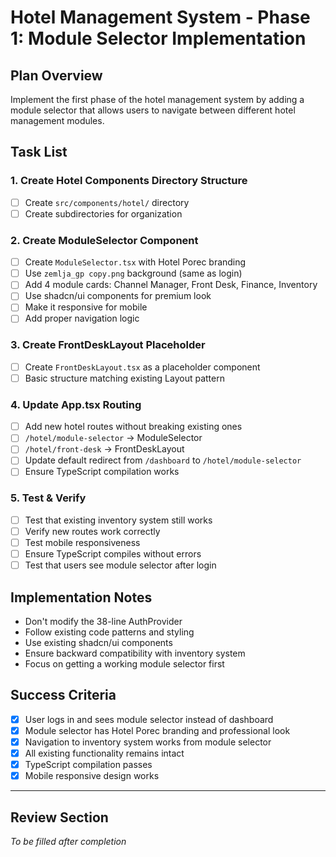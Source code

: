 # Hotel Management System - Phase 1: Module Selector Implementation

## Plan Overview
Implement the first phase of the hotel management system by adding a module selector that allows users to navigate between different hotel management modules.

## Task List

### 1. Create Hotel Components Directory Structure
- [ ] Create `src/components/hotel/` directory
- [ ] Create subdirectories for organization

### 2. Create ModuleSelector Component  
- [ ] Create `ModuleSelector.tsx` with Hotel Porec branding
- [ ] Use `zemlja_gp copy.png` background (same as login)
- [ ] Add 4 module cards: Channel Manager, Front Desk, Finance, Inventory
- [ ] Use shadcn/ui components for premium look
- [ ] Make it responsive for mobile
- [ ] Add proper navigation logic

### 3. Create FrontDeskLayout Placeholder
- [ ] Create `FrontDeskLayout.tsx` as a placeholder component
- [ ] Basic structure matching existing Layout pattern

### 4. Update App.tsx Routing
- [ ] Add new hotel routes without breaking existing ones
- [ ] `/hotel/module-selector` → ModuleSelector  
- [ ] `/hotel/front-desk` → FrontDeskLayout
- [ ] Update default redirect from `/dashboard` to `/hotel/module-selector`
- [ ] Ensure TypeScript compilation works

### 5. Test & Verify
- [ ] Test that existing inventory system still works
- [ ] Verify new routes work correctly  
- [ ] Test mobile responsiveness
- [ ] Ensure TypeScript compiles without errors
- [ ] Test that users see module selector after login

## Implementation Notes
- Don't modify the 38-line AuthProvider
- Follow existing code patterns and styling
- Use existing shadcn/ui components
- Ensure backward compatibility with inventory system
- Focus on getting a working module selector first

## Success Criteria
- [x] User logs in and sees module selector instead of dashboard
- [x] Module selector has Hotel Porec branding and professional look
- [x] Navigation to inventory system works from module selector  
- [x] All existing functionality remains intact
- [x] TypeScript compilation passes
- [x] Mobile responsive design works

---

## Review Section
*To be filled after completion*